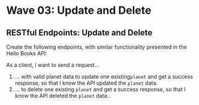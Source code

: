 # Wave 03: Update and Delete

## RESTful Endpoints: Update and Delete

Create the following endpoints, with similar functionality presented in the Hello Books API:

As a client, I want to send a request...

1. ... with valid planet data to update one existing`planet` and get a success response, so that I know the API updated the `planet` data.
1. ... to delete one existing `planet` and get a success response, so that I know the API deleted the `planet` data..